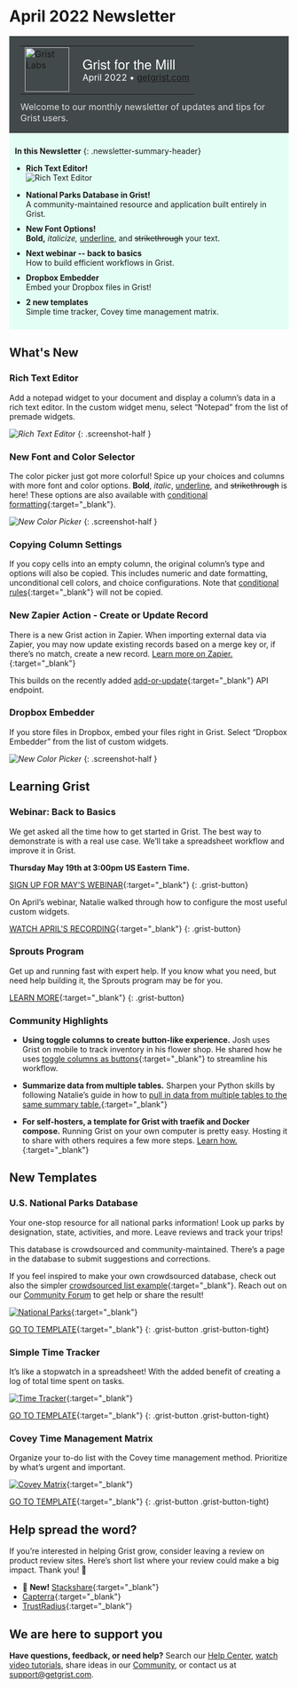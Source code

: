 # April 2022 Newsletter

<style>
  /* restore some poorly overridden defaults */
  .newsletter-header .table {
    background-color: initial;
    border: initial;
  }
  .newsletter-header .table > tbody > tr > td {
    padding: initial;
    border: initial;
    vertical-align: initial;
  }
  .newsletter-header img.header-img {
    padding: initial;
    max-width: initial;
    display: initial;
    padding: initial;
    line-height: initial;
    background-color: initial;
    border: initial;
    border-radius: initial;
    margin: initial;
  }

  /* copy newsletter styles, with a prefix for sufficient specificity */
  .newsletter-header .header {
    border: none;
    padding: 0;
    margin: 0;
  }
  .newsletter-header table > tbody > tr > td.header-image {
    width: 80px;
    padding-right: 16px;
  }
  .newsletter-header table > tbody > tr > td.header-text {
    background-color: #42494B;
    padding: 16px 20px;
  }
  .newsletter-header table.header-top {
    border: none;
    padding: 0;
    margin: 0;
    width: 100%;
  }
  .header-title {
    font-family: Helvetica Neue, Helvetica, Arial, sans-serif;
    font-size: 24px;
    line-height: 28px;
    color: #FFFFFF;
  }
  .header-month {
    color: #FFFFFF;
  }
  .header-welcome {
    margin-top: 12px;
    color: #FFFFFF;
  }
  .newsletter-summary {
    background-color: #e3fff5;
    margin: 0;
    padding: 10px;
  }
  .newsletter-summary-header {
    text-align: center;
    padding-bottom: 10px;
    border-bottom: 1px solid lightgrey;
  }
  .newsletter-summary ul {
    padding-left: 20px;
  }
  .newsletter-summary li {
    margin-bottom: 10px;
  }
  .newsletter-summary li p {
    margin: 0px
  }
</style>
<div class="newsletter-header">
<table class="header" cellpadding="0" cellspacing="0" border="0"><tr>
  <td class="header-text">
    <table class="header-top"><tr>
      <td class="header-image">
        <a href="https://www.getgrist.com">
          <img class="header-img" src="/images/newsletters/grist-labs.png" width="80" height="80" alt="Grist Labs" border="0">
        </a>
      </td>
      <td class="header-top-text">
        <div class="header-title">Grist for the Mill</div>
        <div class="header-month">April 2022
          &#8226; <a href="https://www.getgrist.com/">getgrist.com</a></div>
      </td>
    </tr></table>
    <div class="header-welcome" style="color: #e0e0e0;">
      Welcome to our monthly newsletter of updates and tips for Grist users.
    </div>
  </td>
</tr></table>
</div>

<div class="newsletter-summary row" markdown="1">

**In this Newsletter**
{: .newsletter-summary-header}

<div class="col-md-6" markdown="1">

* **Rich Text Editor!**

    ![Rich Text Editor](../images/newsletters/2022-04/rich-text-editor2.png)

</div>

<div class="col-md-6" markdown="1">

* **National Parks Database in Grist!**

    A community-maintained resource and application built entirely in Grist.

* **New Font Options!**

    **Bold,** *italicize,* <u>underline,</u> and <s>strikethrough</s> your text.

* **Next webinar -- back to basics**

    How to build efficient workflows in Grist.

* **Dropbox Embedder**

    Embed your Dropbox files in Grist!    

* **2 new templates**

    Simple time tracker, Covey time management matrix.

</div>

</div>

## What's New

### Rich Text Editor

Add a notepad widget to your document and display a column’s data in a rich text editor. In the custom widget menu, select “Notepad” from the list of premade widgets.

<span class="screenshot-large">*![Rich Text Editor](../images/newsletters/2022-04/rich-text-editor.png)*</span>
{: .screenshot-half }

### New Font and Color Selector

The color picker just got more colorful! Spice up your choices and columns with more font and color options. **Bold**, *italic*, <u>underline</u>, and <s>strikethrough</s> is here! These options are also available with [conditional formatting](https://support.getgrist.com/conditional-formatting/){:target="\_blank"}.

<span class="screenshot-large">*![New Color Picker](../images/newsletters/2022-04/new-color-picker.png)*</span>
{: .screenshot-half }

### Copying Column Settings

If you copy cells into an empty column, the original column’s type and options will also be copied. This includes numeric and date formatting, unconditional cell colors, and choice configurations. Note that [conditional rules](https://support.getgrist.com/conditional-formatting/){:target="\_blank"} will not be copied. 

### New Zapier Action - Create or Update Record

There is a new Grist action in Zapier. When importing external data via Zapier, you may now update existing records based on a merge key or, if there’s no match, create a new record. [Learn more on Zapier.](https://zapier.com/apps/grist/integrations){:target="\_blank"}

This builds on the recently added [add-or-update](https://support.getgrist.com/api/#tag/records/paths/~1docs~1{docId}~1tables~1{tableId}~1records/put){:target="\_blank"} API endpoint.

### Dropbox Embedder

If you store files in Dropbox, embed your files right in Grist. Select “Dropbox Embedder” from the list of custom widgets.

<span class="screenshot-large">*![New Color Picker](../images/newsletters/2022-04/dropbox-embedder.png)*</span>
{: .screenshot-half }

## Learning Grist

### Webinar: Back to Basics

We get asked all the time how to get started in Grist. The best way to demonstrate is with a real use case. We’ll take a spreadsheet workflow and improve it in Grist. 

**Thursday May 19th at 3:00pm US Eastern Time.**

[SIGN UP FOR MAY'S WEBINAR](https://www.getgrist.com/learn-grist-webinar/){:target="\_blank"}
{: .grist-button}

On April’s webinar, Natalie walked through how to configure the most useful custom widgets.

[WATCH APRIL'S RECORDING](https://www.youtube.com/watch?v=zNLHX_ezY50){:target="\_blank"}
{: .grist-button}

### Sprouts Program

Get up and running fast with expert help. If you know what you need, but need help building it, the Sprouts program may be for you.

[LEARN MORE](https://www.getgrist.com/sprouts-program/){:target="\_blank"}
{: .grist-button}

### Community Highlights

* **Using toggle columns to create button-like experience.** Josh uses Grist on mobile to track inventory in his flower shop. He shared how he uses [toggle columns as buttons](https://community.getgrist.com/t/multi-option-toggle-buttons/){:target="\_blank"} to streamline his workflow.

* **Summarize data from multiple tables.** Sharpen your Python skills by following Natalie’s guide in how to [pull in data from multiple tables to the same summary table.](https://community.getgrist.com/t/summary-table-with-content-from-multiple-tables/){:target="\_blank"}

* **For self-hosters, a template for Grist with traefik and Docker compose.** Running Grist on your own computer is pretty easy. Hosting it to share with others requires a few more steps. [Learn how.](https://community.getgrist.com/t/a-template-for-self-hosting-grist-with-traefik-and-docker-compose/){:target="\_blank"}

## New Templates

### U.S. National Parks Database

Your one-stop resource for all national parks information! Look up parks by designation, state, activities, and more. Leave reviews and track your trips!

This database is crowdsourced and community-maintained. There’s a page in the database to submit suggestions and corrections. 

If you feel inspired to make your own crowdsourced database, check out also the simpler [crowdsourced list example](https://templates.getgrist.com/dKztiPYamcCp/Crowdsourced-List){:target="\_blank"}. Reach out on our [Community Forum](https://community.getgrist.com/) to get help or share the result!


[![National Parks](../images/newsletters/2022-04/national-parks.png)](https://templates.getgrist.com/4TRbjZXSPtR5/US-National-Park-Database){:target="\_blank"}

[GO TO TEMPLATE](https://templates.getgrist.com/4TRbjZXSPtR5/US-National-Park-Database){:target="\_blank"}
{: .grist-button .grist-button-tight}

### Simple Time Tracker

It’s like a stopwatch in a spreadsheet! With the added benefit of creating a log of total time spent on tasks.

[![Time Tracker](../images/newsletters/2022-04/time-tracker.png)](https://templates.getgrist.com/np7TVHmuvFcH/Simple-Time-Tracker/){:target="\_blank"}

[GO TO TEMPLATE](https://templates.getgrist.com/np7TVHmuvFcH/Simple-Time-Tracker/){:target="\_blank"}
{: .grist-button .grist-button-tight}

### Covey Time Management Matrix

Organize your to-do list with the Covey time management method. Prioritize by what’s urgent and important.

[![Covey Matrix](../images/newsletters/2022-04/covey-management.png)](https://templates.getgrist.com/3y8XiowkYKFA/Covey-Time-Management-Matrix/){:target="\_blank"}

[GO TO TEMPLATE](https://templates.getgrist.com/3y8XiowkYKFA/Covey-Time-Management-Matrix/){:target="\_blank"}
{: .grist-button .grist-button-tight}

## Help spread the word?
If you’re interested in helping Grist grow, consider leaving a review on product review sites. Here’s  short list where your review could make a big impact. Thank you! 🙏


* 🌟 **New!** [Stackshare](https://stackshare.io/getgrist){:target="\_blank"}
* [Capterra](https://www.capterra.com/p/232821/Grist/){:target="\_blank"}
* [TrustRadius](https://www.trustradius.com/products/grist/){:target="\_blank"}

## We are here to support you

**Have questions, feedback, or need help?** Search our [Help Center](../index.md), [watch video
tutorials](https://www.youtube.com/channel/UCx0ioQrrC-bIrkmZ7ZULr0g/playlists), share ideas in our
[Community](https://community.getgrist.com), or contact us at <support@getgrist.com>.
